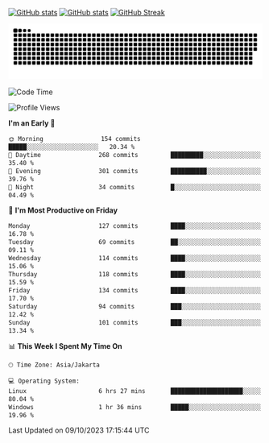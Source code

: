 [![GitHub stats](https://github-readme-stats.vercel.app/api?username=aurelioklv&card_width=500&show_icons=true&rank_icon=github&theme=solarized-dark#gh-dark-mode-only)](https://github.com/anuraghazra/github-readme-stats#gh-dark-mode-only)
[![GitHub stats](https://github-readme-stats.vercel.app/api?username=aurelioklv&card_width=500&show_icons=true&rank_icon=github&theme=buefy#gh-light-mode-only)](https://github.com/anuraghazra/github-readme-stats#gh-light-mode-only)
[![GitHub Streak](https://streak-stats.demolab.com/?user=aurelioklv&card_width=336&theme=solarized-dark)](https://git.io/streak-stats)

<picture>
  <source media="(prefers-color-scheme: dark)" srcset="https://raw.githubusercontent.com/aurelioklv/aurelioklv/snake-output/github-contribution-grid-snake-dark.svg">
  <source media="(prefers-color-scheme: light)" srcset="https://raw.githubusercontent.com/aurelioklv/aurelioklv/snake-output/github-contribution-grid-snake.svg">
  <img alt="github contribution grid snake animation" src="https://raw.githubusercontent.com/aurelioklv/aurelioklv/snake-output/github-contribution-grid-snake.svg">
</picture>

<!--START_SECTION:waka-->
![Code Time](http://img.shields.io/badge/Code%20Time-172%20hrs%2038%20mins-blue)

![Profile Views](http://img.shields.io/badge/Profile%20Views-15-blue)

**I'm an Early 🐤** 

```text
🌞 Morning                154 commits         █████░░░░░░░░░░░░░░░░░░░░   20.34 % 
🌆 Daytime                268 commits         █████████░░░░░░░░░░░░░░░░   35.40 % 
🌃 Evening                301 commits         ██████████░░░░░░░░░░░░░░░   39.76 % 
🌙 Night                  34 commits          █░░░░░░░░░░░░░░░░░░░░░░░░   04.49 % 
```
📅 **I'm Most Productive on Friday** 

```text
Monday                   127 commits         ████░░░░░░░░░░░░░░░░░░░░░   16.78 % 
Tuesday                  69 commits          ██░░░░░░░░░░░░░░░░░░░░░░░   09.11 % 
Wednesday                114 commits         ████░░░░░░░░░░░░░░░░░░░░░   15.06 % 
Thursday                 118 commits         ████░░░░░░░░░░░░░░░░░░░░░   15.59 % 
Friday                   134 commits         ████░░░░░░░░░░░░░░░░░░░░░   17.70 % 
Saturday                 94 commits          ███░░░░░░░░░░░░░░░░░░░░░░   12.42 % 
Sunday                   101 commits         ███░░░░░░░░░░░░░░░░░░░░░░   13.34 % 
```


📊 **This Week I Spent My Time On** 

```text
🕑︎ Time Zone: Asia/Jakarta

💻 Operating System: 
Linux                    6 hrs 27 mins       ████████████████████░░░░░   80.04 % 
Windows                  1 hr 36 mins        █████░░░░░░░░░░░░░░░░░░░░   19.96 % 
```


 Last Updated on 09/10/2023 17:15:44 UTC
<!--END_SECTION:waka-->

